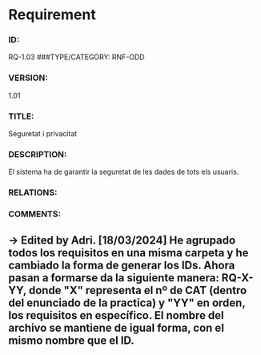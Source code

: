 # Requirement

### ID:
RQ-1.03
###TYPE/CATEGORY:
RNF-ODD
### VERSION:
1.01
### TITLE:
Seguretat i privacitat
### DESCRIPTION:
El sistema ha de garantir la seguretat de les dades de tots els usuaris.
### RELATIONS:

### COMMENTS:
&rarr; Edited by Adri. [18/03/2024] He agrupado todos los requisitos en una misma carpeta y he cambiado la forma de generar los IDs. Ahora pasan a formarse da la siguiente manera: RQ-X-YY, donde "X" representa el nº de CAT (dentro del enunciado de la practica) y "YY" en orden, los requisitos en específico. El nombre del archivo se mantiene de igual forma, con el mismo nombre que el ID. 
---
